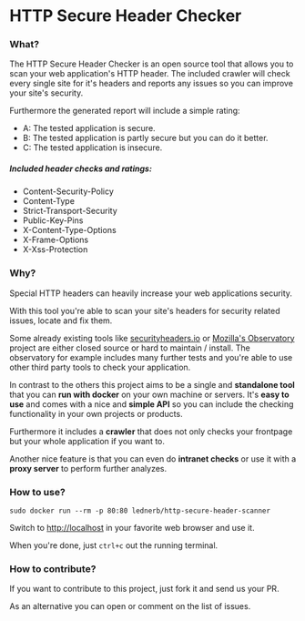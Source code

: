 # HTTP Secure Header Checker

### What?
The HTTP Secure Header Checker is an open source tool that allows you to scan your web application's HTTP header.
The included crawler will check every single site for it's headers and reports any issues so you can improve your site's security.

Furthermore the generated report will include a simple rating:

- A: The tested application is secure.
- B: The tested application is partly secure but you can do it better.
- C: The tested application is insecure.

##### Included header checks and ratings:
- Content-Security-Policy
- Content-Type
- Strict-Transport-Security
- Public-Key-Pins
- X-Content-Type-Options
- X-Frame-Options
- X-Xss-Protection


### Why?
Special HTTP headers can heavily increase your web applications security.

With this tool you're able to scan your site's headers for security related issues, locate and fix them.

Some already existing tools like [securityheaders.io](https://securityheaders.io) or [Mozilla's Observatory](https://observatory.mozilla.org) project
are either closed source or hard to maintain / install.
The observatory for example includes many further tests and you're able to use other third party tools to check your application.


In contrast to the others this project aims to be a single and **standalone tool** that you can **run with docker** on your own machine or servers.
It's **easy to use** and comes with a nice and **simple API** so you can include the checking functionality in your own projects or products.

Furthermore it includes a **crawler** that does not only checks your frontpage but your whole application if you want to.

Another nice feature is that you can even do **intranet checks** or use it with a **proxy server** to perform further analyzes.


### How to use?
`sudo docker run --rm -p 80:80 lednerb/http-secure-header-scanner`

Switch to [http://localhost](http://localhost) in your favorite web browser and use it.

When you're done, just `ctrl+c` out the running terminal.


### How to contribute?
If you want to contribute to this project, just fork it and send us your PR.

As an alternative you can open or comment on the list of issues.
